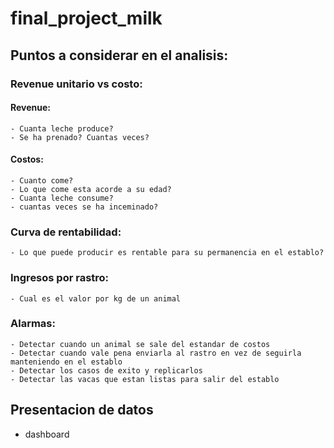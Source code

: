 # final_project_milk

## Puntos a considerar en el analisis:


### Revenue unitario vs costo:

#### Revenue:
    - Cuanta leche produce?
    - Se ha prenado? Cuantas veces?

#### Costos:
    - Cuanto come?
    - Lo que come esta acorde a su edad?
    - Cuanta leche consume?
    - cuantas veces se ha inceminado?

### Curva de rentabilidad:
    - Lo que puede producir es rentable para su permanencia en el establo?


### Ingresos por rastro:
    - Cual es el valor por kg de un animal

### Alarmas:
    - Detectar cuando un animal se sale del estandar de costos
    - Detectar cuando vale pena enviarla al rastro en vez de seguirla manteniendo en el establo
    - Detectar los casos de exito y replicarlos
    - Detectar las vacas que estan listas para salir del establo



## Presentacion de datos  
- dashboard